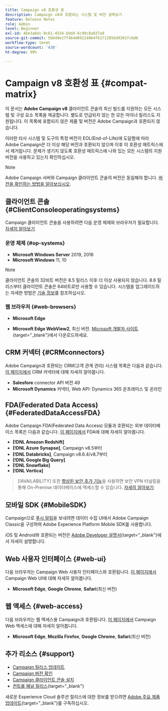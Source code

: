 ```yaml
---
title: Campaign v8 호환성 표
description: Campaign v8과 호환되는 시스템 및 버전 살펴보기
feature: Release Notes
role: Admin
level: Beginner
exl-id: 4be3a6dc-0c61-4534-b9dd-6c99c8a037a9
source-git-commit: 5b649e17f464d09124064f61712856d9301fc6d6
workflow-type: tm+mt
source-wordcount: '430'
ht-degree: 99%

---
```


# Campaign v8 호환성 표 {#compat-matrix}

이 문서는 **Adobe Campaign v8** 클라이언트 콘솔의 최신 빌드를 지원하는 모든 시스템 및 구성 요소 목록을 제공합니다. 별도로 언급되지 않는 한 모든 마이너 릴리스도 지원됩니다. 이 목록에 포함되지 않은 제품 및 버전은 Adobe Campaign과 호환되지 않습니다.

이러한 타사 시스템 및 도구의 특정 버전이 EOL(End-of-Life)에 도달함에 따라 Adobe Campaign은 더 이상 해당 버전과 호환되지 않으며 이후 이 호환성 매트릭스에서 제거됩니다. 문제가 생기지 않도록 호환성 매트릭스에 나와 있는 모든 시스템의 지원 버전을 사용하고 있는지 확인하십시오.

>[!NOTE]
>
>Adobe Campaign 서버와 Campaign 클라이언트 콘솔의 버전은 동일해야 합니다. [버전을 확인하는 방법을 알아보십시오](upgrades.md#version).

## 클라이언트 콘솔 {#ClientConsoleoperatingsystems}

Campaign 클라이언트 콘솔을 사용하려면 다음 운영 체제와 브라우저가 필요합니다. [자세히 알아보기](connect.md)

### 운영 체제 {#op-systems}

* **Microsoft Windows Server** 2019, 2016
* **Microsoft Windows** 11, 10

>[!NOTE]
>클라이언트 콘솔의 32비트 버전은 8.5 릴리스 이후 더 이상 사용되지 않습니다. 8.6 릴리스부터 클라이언트 콘솔은 64비트로만 사용할 수 있습니다. 시스템을 업그레이드하는 자세한 방법은 [기술 정보](../../technotes/upgrades/console.md)를 참조하십시오.

### 웹 브라우저 {#web-browsers}

* **Microsoft Edge**

* **Microsoft Edge WebView2**, 최신 버전. [Microsoft 개발자 사이트](http://www.adobe.com/go/acc-ms-webview2-runtime-download_kr){target="_blank"}에서 다운로드하세요.

## CRM 커넥터 {#CRMconnectors}

Adobe Campaign과 호환되는 CRM(고객 관계 관리) 시스템 목록은 다음과 같습니다. [이 페이지에서](../connect/crm.md) CRM 커넥터에 대해 자세히 알아봅니다.

* **Salesfore** connector API 버전 49
* **Microsoft Dynamics** 커넥터, Web API: Dynamics 365 온프레미스 및 온라인

## FDA(Federated Data Access){#FederatedDataAccessFDA}

Adobe Campaign FDA(Federated Data Access) 모듈과 호환되는 외부 데이터베이스 목록은 다음과 같습니다. [이 페이지에서](../connect/fda.md) FDA에 대해 자세히 알아봅니다.

* **[!DNL Amazon Redshift]**
* **[!DNL Azure Synapse]**, Campaign v8.5부터
* **[!DNL Databricks]**, Campaign v8.6.4/v8.7부터
* **[!DNL Google Big Query]**
* **[!DNL Snowflake]**
* **[!DNL Vertica]**


>[!AVAILABILITY]
>또한 [향상된 보안 추가 기능](../config/enhanced-security.md#secure-vpn-tunneling)을 사용하면 보안 VPN 터널링을 통해 On-Premise 데이터베이스에 액세스할 수 있습니다. [자세히 알아보기](../config/enhanced-security.md#vpn-callouts)

## 모바일 SDK {#MobileSDK}

Campaign으로 [푸시 알림](../send/push.md)을 보내려면 데이터 수집 UI에서 Adobe Campaign Classic을 구성하여 Adobe Experience Platform Mobile SDK를 사용합니다.

iOS 및 Android와 호환되는 버전은 [Adobe Developer 설명서](https://developer.adobe.com/client-sdks/home/){target="_blank"}에서 자세히 설명합니다.

## Web 사용자 인터페이스 {#web-ui}

다음 브라우저는 Campaign Web 사용자 인터페이스와 호환됩니다. [이 페이지에서](campaign-ui.md#ac-web-ui) Campaign Web UI에 대해 자세히 알아봅니다.

* **Microsoft Edge**, **Google Chrome**, **Safari**(최신 버전)

## 웹 액세스 {#web-access}

다음 브라우저는 웹 액세스용 Campaign과 호환됩니다. [이 페이지에서](connect.md#web-access) Campaign Web 액세스에 대해 자세히 알아봅니다.

* **Microsoft Edge**, **Mozilla Firefox**, **Google Chrome**, **Safari**(최신 버전)

## 추가 리소스 {#support}

* [Campaign 릴리스 업데이트](upgrades.md)
* [Campaign 버전 확인](upgrades.md#version)
* [Campaign 클라이언트 콘솔 설치](connect.md)
* [컨트롤 패널 릴리스](https://experienceleague.adobe.com/docs/control-panel/using/release-notes.html?lang=ko){target="_blank"}

새로운 Experience Cloud 솔루션 릴리스에 대한 정보를 받으려면 [Adobe 주요 제품 업데이트](https://www.adobe.com/kr/subscription/priority-product-update.html){target="_blank"}를 구독하십시오.